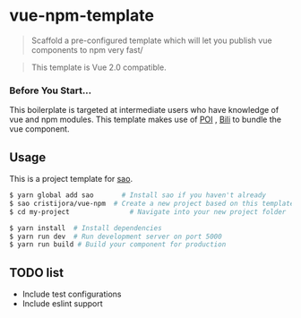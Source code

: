 # vue-npm-template

> Scaffold a pre-configured template which will let you publish vue components to npm very fast/

> This template is Vue 2.0 compatible.

### Before You Start...

This boilerplate is targeted at intermediate users who have knowledge of vue and npm modules.
This template makes use of [POI](https://poi.js.org/#/) , [Bili](https://egoist.moe/bili/#/) to bundle the vue component.

## Usage

This is a project template for [sao](https://github.com/saojs/sao).

``` bash
$ yarn global add sao       # Install sao if you haven't already
$ sao cristijora/vue-npm  # Create a new project based on this template
$ cd my-project               # Navigate into your new project folder

$ yarn install  # Install dependencies
$ yarn run dev  # Run development server on port 5000
$ yarn run build # Build your component for production

```

## TODO list
- Include test configurations
- Include eslint support


